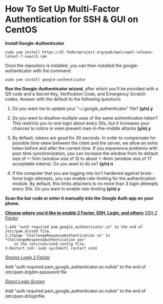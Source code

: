 

# How To Set Up Multi-Factor Authentication for SSH & GUI on CentOS
**Install Google-Authenticator**

`sudo yum install https://dl.fedoraproject.org/pub/epel/epel-release-latest-7.noarch.rpm`

Once the repository is installed, you can then installed the google-authenticator with the command:

`sudo yum install google-authenticator`
					
**Run the Google-Authenticator wizard**, after which you’ll be provided with a QR code and a Secret Key, Verification Code, and Emergency Scratch codes. Answer with the default to the following questions
 1. Do you want me to update your "~/.google_authenticator" file? **(y/n) y**
 2. Do you want to disallow multiple uses of the same authentication token? This restricts you to one login about every 30s, but it increases your chances 
		to notice or even prevent man-in-the-middle attacks **(y/n) y**
 
 3. By default, tokens are good for 30 seconds. In order to compensate for possible
		time-skew between the client and the server, we allow an extra token before and
		after the current time. If you experience problems with poor time synchronization,
		you can increase the window from its default size of +-1min (window size of 3) to 
		about +-4min (window size of 17 acceptable tokens). Do you want to do so? **(y/n) n**
 4. If the computer that you are logging into isn't hardened against
    brute-force login attempts, you can enable rate-limiting for the authentication module. By default, this limits attackers to no more than 3 login attempts every 30s. Do you want to enable rate-limiting **(y/n) y**

**Scan the bar code or enter it manually into the Google Auth app on your phone.**

<ins>**Choose where you’d like to enable 2 Factor. SSH, Login, and others**</ins>
<ins>*SSH 2 Factor*</ins>

    1.Add "auth required pam_google_authenticator.so" to the end of /etc/pam.d/sshd file.
    2.Change "ChallengeResponseAuthentication no" to "ChallengeResponseAuthentication yes" 
        in the /etc/ssh/sshd_config file.
    3.Restart ssh: sudo systemctl restart sshd
<ins> *Gnome Login 2 Factor*</ins>

Add "auth required pam_google_authenticator.so nullok" to the end of /etc/pam.d/gdm-password file

<ins>*Direct Login Screen*</ins>

Add "auth required pam_google_authenticator.so nullok" to the end of /etc/pam.d/loginfile
